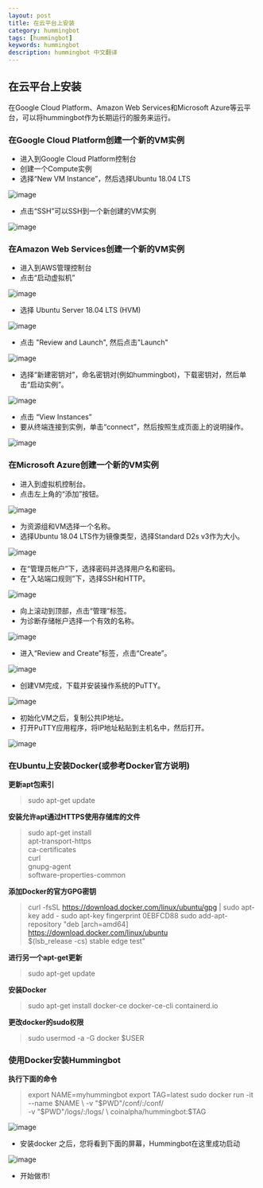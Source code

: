 ```yaml
---
layout: post
title: 在云平台上安装
category: hummingbot
tags: [hummingbot]
keywords: hummingbot
description: hummingbot 中文翻译
---
```



## 在云平台上安装

在Google Cloud Platform、Amazon Web Services和Microsoft Azure等云平台，可以将hummingbot作为长期运行的服务来运行。


### 在Google Cloud Platform创建一个新的VM实例

- 进入到Google Cloud Platform控制台
- 创建一个Compute实例
- 选择“New VM Instance”，然后选择Ubuntu 18.04 LTS


![image](https://github.com/syuukawa/hummingbot_chinese/blob/master/images/Google-Cloud-Platform001.png)


- 点击“SSH”可以SSH到一个新创建的VM实例

![image](https://github.com/syuukawa/hummingbot_chinese/blob/master/images/Google-Cloud-Platform002.png)


### 在Amazon Web Services创建一个新的VM实例

- 进入到AWS管理控制台
- 点击“启动虚拟机”

![image](https://github.com/syuukawa/hummingbot_chinese/blob/master/images/Amazon-Web-Services-001.png)

- 选择 Ubuntu Server 18.04 LTS (HVM)

![image](https://github.com/syuukawa/hummingbot_chinese/blob/master/images/Amazon-Web-Services-002.png)

- 点击 "Review and Launch", 然后点击"Launch"

![image](https://github.com/syuukawa/hummingbot_chinese/blob/master/images/Amazon-Web-Services-003.png)


- 选择“新建密钥对”，命名密钥对(例如hummingbot)，下载密钥对，然后单击“启动实例”。

![image](https://github.com/syuukawa/hummingbot_chinese/blob/master/images/Amazon-Web-Services-004.png)


- 点击 “View Instances”
- 要从终端连接到实例，单击“connect”，然后按照生成页面上的说明操作。


![image](https://github.com/syuukawa/hummingbot_chinese/blob/master/images/Amazon-Web-Services-005.png)



### 在Microsoft Azure创建一个新的VM实例

- 进入到虚拟机控制台。
- 点击左上角的“添加”按钮。

![image](https://github.com/syuukawa/hummingbot_chinese/blob/master/images/Microsoft-Azure-001.png)


- 为资源组和VM选择一个名称。
- 选择Ubuntu 18.04 LTS作为镜像类型，选择Standard D2s v3作为大小。

![image](https://github.com/syuukawa/hummingbot_chinese/blob/master/images/Microsoft-Azure-002.png)


- 在“管理员帐户”下，选择密码并选择用户名和密码。
- 在“入站端口规则”下，选择SSH和HTTP。

![image](https://github.com/syuukawa/hummingbot_chinese/blob/master/images/Microsoft-Azure-003.png)


- 向上滚动到顶部，点击“管理”标签。
- 为诊断存储帐户选择一个有效的名称。

![image](https://github.com/syuukawa/hummingbot_chinese/blob/master/images/Microsoft-Azure-004.png)


- 进入“Review and Create”标签，点击“Create”。


![image](https://github.com/syuukawa/hummingbot_chinese/blob/master/images/Microsoft-Azure-005.png)


- 创建VM完成，下载并安装操作系统的PuTTY。

![image](https://github.com/syuukawa/hummingbot_chinese/blob/master/images/Microsoft-Azure-006.png)


- 初始化VM之后，复制公共IP地址。
- 打开PuTTY应用程序，将IP地址粘贴到主机名中，然后打开。

![image](https://github.com/syuukawa/hummingbot_chinese/blob/master/images/Microsoft-Azure-007.png)



### 在Ubuntu上安装Docker(或参考Docker官方说明)

**更新apt包索引**
> sudo apt-get update

**安装允许apt通过HTTPS使用存储库的文件**
>   sudo apt-get install \
    apt-transport-https \
    ca-certificates \
    curl \
    gnupg-agent \
    software-properties-common

**添加Docker的官方GPG密钥**
> curl -fsSL https://download.docker.com/linux/ubuntu/gpg | sudo apt-key add -
sudo apt-key fingerprint 0EBFCD88
sudo add-apt-repository "deb [arch=amd64] https://download.docker.com/linux/ubuntu \
    $(lsb_release -cs) stable edge test"
    
**进行另一个apt-get更新**
>sudo apt-get update

**安装Docker**
>sudo apt-get install docker-ce docker-ce-cli containerd.io

**更改docker的sudo权限**
>sudo usermod -a -G docker $USER

### 使用Docker安装Hummingbot
**执行下面的命令**
>export NAME=myhummingbot
export TAG=latest
sudo docker run -it \
--name $NAME \
-v "$PWD"/conf/:/conf/ \
-v "$PWD"/logs/:/logs/ \
coinalpha/hummingbot:$TAG


![image](https://github.com/syuukawa/hummingbot_chinese/blob/master/images/Docker-Ubuntu-001.png)


- 安装docker 之后，您将看到下面的屏幕，Hummingbot在这里成功启动

![image](https://github.com/syuukawa/hummingbot_chinese/blob/master/images/Docker-Ubuntu-002.png)


- 开始做市!


